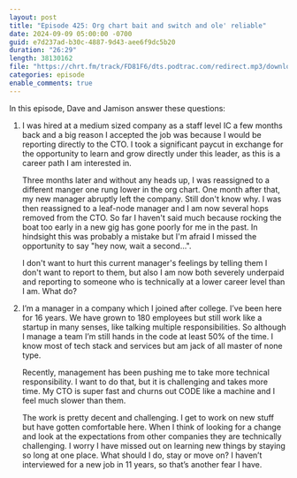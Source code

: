 ```yaml
---
layout: post
title: "Episode 425: Org chart bait and switch and ole' reliable"
date: 2024-09-09 05:00:00 -0700
guid: e7d237ad-b30c-4887-9d43-aee6f9dc5b20
duration: "26:29"
length: 38130162
file: "https://chrt.fm/track/FD81F6/dts.podtrac.com/redirect.mp3/download.softskills.audio/sse-425.mp3"
categories: episode
enable_comments: true
---
```


In this episode, Dave and Jamison answer these questions:

1. I was hired at a medium sized company as a staff level IC a few months back and a big reason I accepted the job was because I would be reporting directly to the CTO. I took a significant paycut in exchange for the opportunity to learn and grow directly under this leader, as this is a career path I am interested in.
   
   Three months later and without any heads up, I was reassigned to a different manger one rung lower in the org chart. One month after that, my new manager abruptly left the company. Still don't know why. I was then reassigned to a leaf-node manager and I am now several hops removed from the CTO. So far I haven't said much because rocking the boat too early in a new gig has gone poorly for me in the past. In hindsight this was probably a mistake but I'm afraid I missed the opportunity to say "hey now, wait a second...".
   
   I don't want to hurt this current manager's feelings by telling them I don't want to report to them, but also I am now both severely underpaid and reporting to someone who is technically at a lower career level than I am. What do?

2. I’m a manager in a company which I joined after college. I’ve been here for 16 years. We have grown to 180 employees but still work like a startup in many senses, like talking multiple responsibilities. So although I manage a team I’m still hands in the code at least 50% of the time.
   I know most of tech stack and services but am jack of all master of none type.
   
   Recently, management has been pushing me to take more technical responsibility. I want to do that, but it is challenging and takes more time.
   My CTO is super fast and churns out CODE like a machine and I feel much slower than them.
   
   The work is pretty decent and challenging. I get to work on new stuff but have gotten comfortable here. When I think of looking for a change and look at the expectations from other companies they are technically challenging. I worry I have missed out on learning new things by staying so long at one place. What should I do, stay or move on?
   I haven’t interviewed for a new job in 11 years, so that’s another fear I have.
